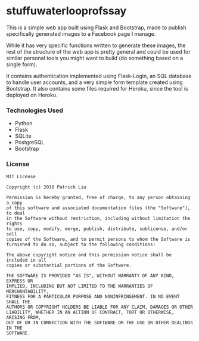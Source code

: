 # stuffuwaterlooprofssay

This is a simple web app built using Flask and Bootstrap, made to publish specifically generated images to a Facebook page I manage.

While it has very specific functions written to generate these images, the rest of the structure of the web app is pretty general and could be used for similar personal tools you might want to build (do something based on a single form).

It contains authentication implemented using Flask-Login, an SQL database to handle user accounts, and a very simple form template created using Bootstrap. It also contains some files required for Heroku, since the tool is deployed on Heroku.

### Technologies Used

- Python
- Flask
- SQLite
- PostgreSQL
- Bootstrap

### License

```
MIT License

Copyright (c) 2018 Patrick Liu

Permission is hereby granted, free of charge, to any person obtaining a copy
of this software and associated documentation files (the "Software"), to deal
in the Software without restriction, including without limitation the rights
to use, copy, modify, merge, publish, distribute, sublicense, and/or sell
copies of the Software, and to permit persons to whom the Software is
furnished to do so, subject to the following conditions:

The above copyright notice and this permission notice shall be included in all
copies or substantial portions of the Software.

THE SOFTWARE IS PROVIDED "AS IS", WITHOUT WARRANTY OF ANY KIND, EXPRESS OR
IMPLIED, INCLUDING BUT NOT LIMITED TO THE WARRANTIES OF MERCHANTABILITY,
FITNESS FOR A PARTICULAR PURPOSE AND NONINFRINGEMENT. IN NO EVENT SHALL THE
AUTHORS OR COPYRIGHT HOLDERS BE LIABLE FOR ANY CLAIM, DAMAGES OR OTHER
LIABILITY, WHETHER IN AN ACTION OF CONTRACT, TORT OR OTHERWISE, ARISING FROM,
OUT OF OR IN CONNECTION WITH THE SOFTWARE OR THE USE OR OTHER DEALINGS IN THE
SOFTWARE.
```
